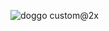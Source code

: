 ![doggo custom@2x](https://user-images.githubusercontent.com/67943118/86768799-b9d50300-c06b-11ea-8f16-495e41b25b60.png)

